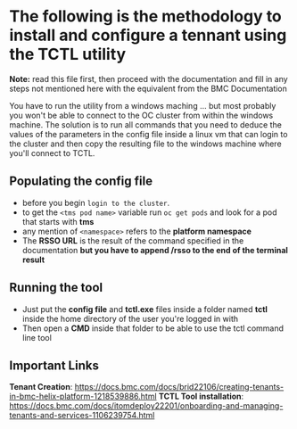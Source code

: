 # The following is the methodology to install and configure a tennant using the TCTL utility

**Note:** read this file first, then proceed with the documentation and fill in any steps not mentioned here with the equivalent from the BMC Documentation

You have to run the utility from a windows maching ... but most probably you won't be able to connect to the OC cluster from within the windows machine.
The solution is to run all commands that you need to deduce the values of the parameters in the config file inside a linux vm that can login to the cluster and then copy the resulting file to the windows machine where you'll connect to TCTL.

## Populating the config file

- before you begin `login to the cluster`.
- to get the `<tms pod name>` variable run `oc get pods` and look for a pod that starts with **tms**
- any mention of `<namespace>` refers to the **platform namespace**
- The **RSSO URL** is the result of the command specified in the documentation **but you have to append /rsso to the end of the terminal result**

## Running the tool

- Just put the **config file** and **tctl.exe** files inside a folder named **tctl** inside the home directory of the user you're logged in with
- Then open a **CMD** inside that folder to be able to use the tctl command line tool

## Important Links

**Tenant Creation**: https://docs.bmc.com/docs/brid22106/creating-tenants-in-bmc-helix-platform-1218539886.html
**TCTL Tool installation**: https://docs.bmc.com/docs/itomdeploy22201/onboarding-and-managing-tenants-and-services-1106239754.html
